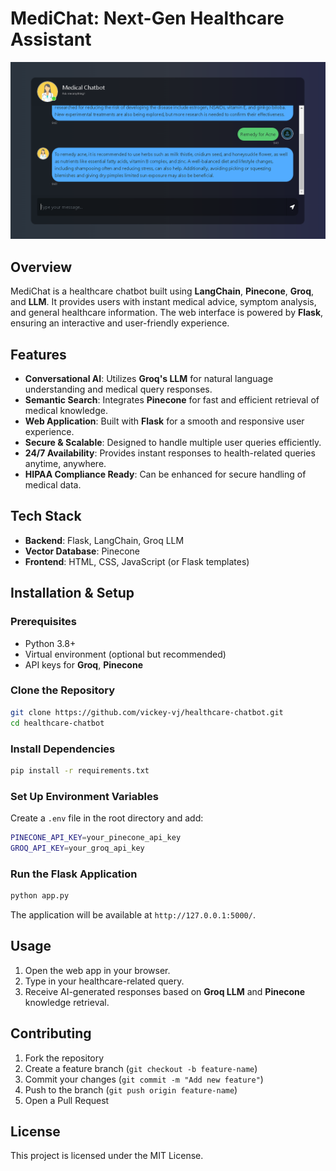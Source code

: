 # MediChat: Next-Gen Healthcare Assistant

![The MediChat's Interface](https://github.com/Vickey-VJ/Healthcare-ChatBot/blob/main/templates/image.png)

## Overview

MediChat is a healthcare chatbot built using **LangChain**, **Pinecone**, **Groq**, and **LLM**. It provides users with instant medical advice, symptom analysis, and general healthcare information. The web interface is powered by **Flask**, ensuring an interactive and user-friendly experience.

## Features

- **Conversational AI**: Utilizes **Groq's LLM** for natural language understanding and medical query responses.
- **Semantic Search**: Integrates **Pinecone** for fast and efficient retrieval of medical knowledge.
- **Web Application**: Built with **Flask** for a smooth and responsive user experience.
- **Secure & Scalable**: Designed to handle multiple user queries efficiently.
- **24/7 Availability**: Provides instant responses to health-related queries anytime, anywhere.
- **HIPAA Compliance Ready**: Can be enhanced for secure handling of medical data.

## Tech Stack

- **Backend**: Flask, LangChain, Groq LLM
- **Vector Database**: Pinecone
- **Frontend**: HTML, CSS, JavaScript (or Flask templates)

## Installation & Setup

### Prerequisites

- Python 3.8+
- Virtual environment (optional but recommended)
- API keys for **Groq**, **Pinecone**

### Clone the Repository

```sh
git clone https://github.com/vickey-vj/healthcare-chatbot.git
cd healthcare-chatbot
```

### Install Dependencies

```sh
pip install -r requirements.txt
```

### Set Up Environment Variables

Create a `.env` file in the root directory and add:

```sh
PINECONE_API_KEY=your_pinecone_api_key
GROQ_API_KEY=your_groq_api_key
```

### Run the Flask Application

```sh
python app.py
```

The application will be available at `http://127.0.0.1:5000/`.

## Usage

1. Open the web app in your browser.
2. Type in your healthcare-related query.
3. Receive AI-generated responses based on **Groq LLM** and **Pinecone** knowledge retrieval.

## Contributing

1. Fork the repository
2. Create a feature branch (`git checkout -b feature-name`)
3. Commit your changes (`git commit -m "Add new feature"`)
4. Push to the branch (`git push origin feature-name`)
5. Open a Pull Request

## License

This project is licensed under the MIT License.

